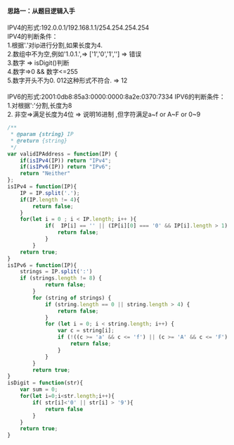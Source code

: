 #### 思路一：从题目逻辑入手
IPV4的形式:192.0.0.1/192.168.1.1/254.254.254.254<br/>
IPV4的判断条件：<br/>
1.根据'.'对ip进行分割,如果长度为4.<br/>
2.数组中不为空,例如'1.0.1.',=> ['1','0','1',''] => 错误<br/>
3.数字 => isDigit()判断<br/>
4.数字=>0 && 数字<=255<br/>
5.数字开头不为0.  012这种形式不符合. => 12 <br/><br/>
IPV6的形式:2001:0db8:85a3:0000:0000:8a2e:0370:7334
IPV6的判断条件：<br/>
1.对根据':'分割,长度为8<br/>
2. 非空=>满足长度为4位 => 说明16进制 ,但字符满足a~f or A~F or 0~9<br/>

```javascript
/**
 * @param {string} IP
 * @return {string}
 */
var validIPAddress = function(IP) {
    if(isIPv4(IP)) return "IPv4";
    if(isIPv6(IP)) return "IPv6";
    return "Neither"
};
isIPv4 = function(IP){
    IP = IP.split('.');
    if(IP.length != 4){
        return false;
    }
    for(let i = 0 ; i < IP.length; i++ ){
            if(  IP[i] == '' || (IP[i][0] === '0' && IP[i].length > 1) || !isDigit(IP[i]) ||  Number(IP[i])< 0|| Number(IP[i])>255  ){
                return false;
            }
        }
    return true;
}
isIPv6 = function(IP){
    strings = IP.split(':')
    if (strings.length != 8) {
            return false;
        }
        for (string of strings) {
            if (string.length == 0 || string.length > 4) {
                return false;
            }
            for (let i = 0; i < string.length; i++) {
                var c = string[i];
                if (!((c >= 'a' && c <= 'f') || (c >= 'A' && c <= 'F') || (c >= '0' && c <= '9'))) {
                    return false;
                }
            }
        }
        return true;
}
isDigit = function(str){
    var sum = 0;
    for(let i=0;i<str.length;i++){
        if( str[i]<'0' || str[i] > '9'){
            return false
        }
    }
    return true;
}
```
